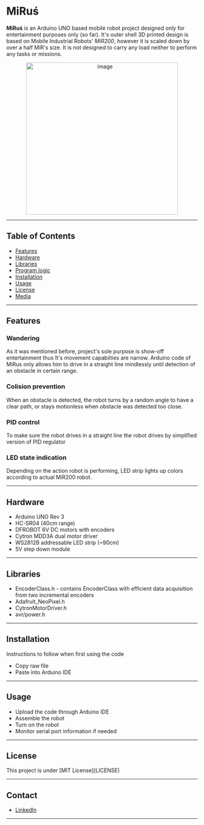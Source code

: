 # MiRuś

<p><b>MiRuś</b> is an Arduino UNO based mobile robot project designed only for entertainment purposes only (so far). It's outer shell 3D printed design is based on Mobile Industrial Robots' <i>MiR200</i>, however it is scaled down by over a half MiR's size. It is not designed to carry any load neither to perform any tasks or missions.</p>

<p align="center">
  <img src="image-url-here" alt="image" width="400"/>
</p>

---

## Table of Contents

- [Features](#features)
- [Hardware](#hardware)
- [Libraries](#libraries)
- [Program logic](#program-logic)
- [Installation](#installation)
- [Usage](#usage)
- [License](#license)
- [Media](#media)

---

## Features

### Wandering

<p>As it was mentioned before, project's sole purpose is show-off entertainment thus It's movement capabiities are narrow. Arduino code of MiRus only allows him to drive in a straight line mindlessly until detection of an obstacle in certain range.</p>

### Colision prevention

<p>When an obstacle is detected, the robot turns by a random angle to have a clear path, or stays motionless when obstacle was detected too close.</p>

### PID control

<p>To make sure the robot drives in a straight line the robot drives by simplified version of PID regulator</p>

### LED state indication

<p>Depending on the action robot is performing, LED strip lights up colors according to actual MiR200 robot.</p>

---

## Hardware

- Arduino UNO Rev 3
- HC-SR04 (40cm range)
- DFROBOT 6V DC motors with encoders
- Cytron MDD3A dual motor driver
- WS2812B addressable LED strip (~90cm)
- 5V step down module

---

## Libraries

- EncoderClass.h - contains EncoderClass with efficient data acquisition from two incremental encoders
- Adafruit_NeoPixel.h
- CytronMotorDriver.h
- avr/power.h

---

## Installation

<p>Instructions to follow when first using the code</p>

- Copy raw file
- Paste into Arduino IDE

---

## Usage

- Upload the code through Arduino IDE
- Assemble the robot
- Turn on the robot
- Monitor serial port information if needed

---

## License

<p>This project is under [MIT License](LICENSE)</p>

---

## Contact

- [LinkedIn](https://www.linkedin.com/in/micha%C5%82-w%C3%B3jcik-562213266/)

---
